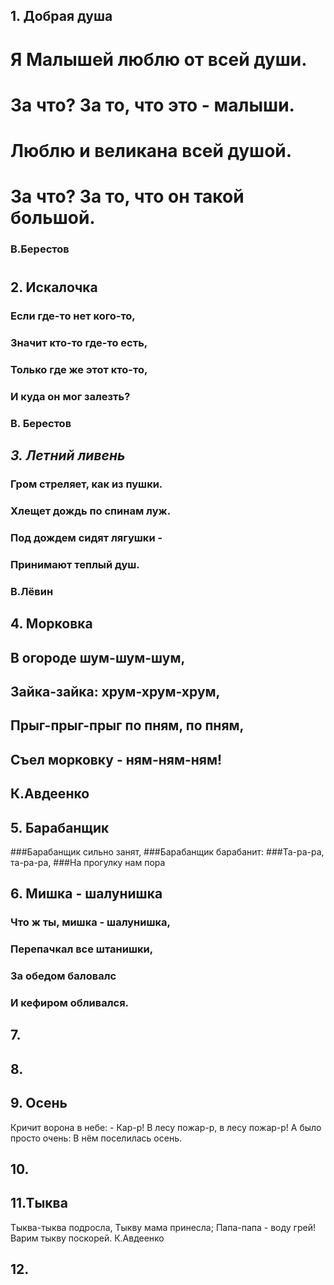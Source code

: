 ## 1. Добрая душа
# Я Малышей люблю от всей души.
# За что? За то, что это - малыши.
# Люблю и великана всей душой.
# За что? За то, что он такой большой.
### B.Берестов
#
## 2. Искалочка
### Если где-то нет кого-то,
### Значит кто-то где-то есть,
### Только где же этот кто-то,
### И куда он мог залезть?
### В. Берестов


## _**3. Летний ливень**_ 
### Гром стреляет, как из пушки.
### Хлещет дождь по спинам луж.
### Под дождем сидят лягушки - 
### Принимают теплый душ.
### В.Лёвин


## 4. Морковка
## В огороде шум-шум-шум,
## Зайка-зайка: хрум-хрум-хрум,
## Прыг-прыг-прыг по пням, по пням,
## Съел морковку - ням-ням-ням!
## К.Авдеенко

## 5. Барабанщик
###Барабанщик сильно занят,
###Барабанщик барабанит:
###Та-ра-ра, та-ра-ра,
###На прогулку нам пора

## 6. Мишка - шалунишка
### Что ж ты, мишка - шалунишка,
### Перепачкал все штанишки,
### За обедом баловалс
### И кефиром обливался.

## 7.


## 8.


## 9.   Осень
Кричит ворона в небе: - Кар-р!
В лесу пожар-р, в лесу пожар-р!
А было просто очень:
В нём поселилась осень.


## 10.


## 11.Тыква
Тыква-тыква подросла,
Тыкву мама принесла;
Папа-папа - воду грей!
Варим тыкву поскорей.
К.Авдеенко
 
## 12.

